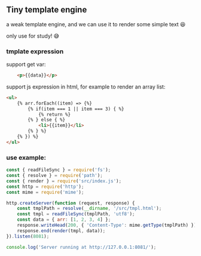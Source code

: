 ## Tiny template engine

a weak template engine, and we can use it to render some simple text 😆

only use for study! 😅

### tmplate expression

support get var: 
```html
    <p>{{data}}</p>
```

support js expression in html, for example to render an array list:
```html
<ul>
    {% arr.forEach((item) => {%}
        {% if(item === 1 || item === 3) { %}
            {% return %}
        {% } else { %}
            <li>{{item}}</li>
        {% } %}
    {% }) %}
</ul>
```

### use example:
```js
const { readFileSync } = require('fs');
const { resolve } = require('path');
const { render } = require('src/index.js');
const http = require('http');
const mime = require('mime');

http.createServer(function (request, response) {
    const tmplPath = resolve(__dirname, '/src/tmpl.html');
    const tmpl = readFileSync(tmplPath, 'utf8');
    const data = { arr: [1, 2, 3, 4] };
    response.writeHead(200, { 'Content-Type': mime.getType(tmplPath) });
    response.end(render(tmpl, data));
}).listen(8081);

console.log('Server running at http://127.0.0.1:8081/');
```
